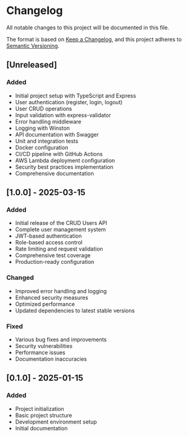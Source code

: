 # Changelog

All notable changes to this project will be documented in this file.

The format is based on [Keep a Changelog](https://keepachangelog.com/en/1.0.0/),
and this project adheres to [Semantic Versioning](https://semver.org/spec/v2.0.0.html).

## [Unreleased]

### Added
- Initial project setup with TypeScript and Express
- User authentication (register, login, logout)
- User CRUD operations
- Input validation with express-validator
- Error handling middleware
- Logging with Winston
- API documentation with Swagger
- Unit and integration tests
- Docker configuration
- CI/CD pipeline with GitHub Actions
- AWS Lambda deployment configuration
- Security best practices implementation
- Comprehensive documentation

## [1.0.0] - 2025-03-15

### Added
- Initial release of the CRUD Users API
- Complete user management system
- JWT-based authentication
- Role-based access control
- Rate limiting and request validation
- Comprehensive test coverage
- Production-ready configuration

### Changed
- Improved error handling and logging
- Enhanced security measures
- Optimized performance
- Updated dependencies to latest stable versions

### Fixed
- Various bug fixes and improvements
- Security vulnerabilities
- Performance issues
- Documentation inaccuracies

## [0.1.0] - 2025-01-15

### Added
- Project initialization
- Basic project structure
- Development environment setup
- Initial documentation
